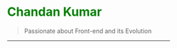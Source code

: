 <h1 style="color:Green;">Chandan Kumar</h1>

> Passionate about Front-end and its Evolution
<hr width="75%"/>



